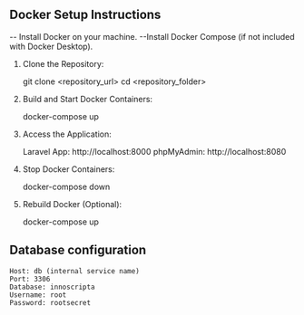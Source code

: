 ## Docker Setup Instructions
-- Install Docker on your machine.
--Install Docker Compose (if not included with Docker Desktop).

1. Clone the Repository:

   git clone <repository_url>
   cd <repository_folder>

2. Build and Start Docker Containers:


   docker-compose up

3. Access the Application:

    Laravel App: http://localhost:8000
    phpMyAdmin: http://localhost:8080

4. Stop Docker Containers:

    docker-compose down

5. Rebuild Docker (Optional):

    docker-compose up

## Database configuration

    Host: db (internal service name)
    Port: 3306
    Database: innoscripta
    Username: root
    Password: rootsecret